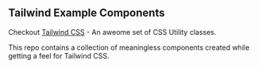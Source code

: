 Tailwind Example Components
-------------

Checkout [Tailwind CSS](http://tailwindcss.com) - An aweome set of CSS Utility classes.



This repo contains a collection of meaningless components created while getting a feel for Tailwind CSS. 


